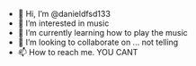- 👋 Hi, I’m @danieldfsd133
- 👀 I’m interested in music
- 🌱 I’m currently learning how to play the music 
- 💞️ I’m looking to collaborate on ... not telling 
- 📫 How to reach me. YOU CANT 


<!---
danieldfsd133/danieldfsd133 is a ✨ special ✨ repository because its `README.md` (this file) appears on your GitHub profile.
You can click the Preview link to take a look at your changes. 
--->
